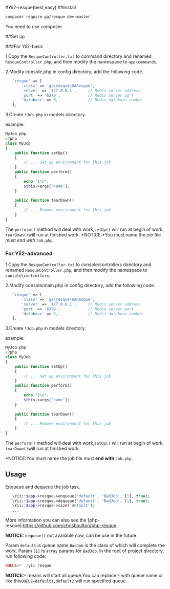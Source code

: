 #Yii2-resque(best,easy)
##Install
```bash
composer require ga/resque dev-master
```
You need to use composer 

##Set up

###For Yii2-basic

1.Copy the `ResqueController.txt` to command directory and renamed `ResqueController.php`, and then modify the namespace to `app\commands`.


2.Modify console.php in config directory, add the following code.
```php
   'resque' => [
       'class' => 'ga\resque\GAResque',
       'server' => '127.0.0.1',     // Redis server address
       'port' => '6379',            // Redis server port
       'database' => 0,             // Redis database number
   ],
```

3.Create `*Job.php` in models directory.

example:
```php
MyJob.php
<?php
class MyJob
{ 
    public function setUp()
    {
        // ... Set up environment for this job
    }    
    public function perform()
    {
        echo "1\n";
        $this->args['name'];
    }
    
    public function tearDown()
    {
        // ... Remove environment for this job
    }
}
```
The `perform()` method  will deal with work,`setUp()` will run at begin of work, `tearDown()`will run at finished work.
*NOTICE:*You must name the job file must *end with* `Job.php`.

### For Yii2-advanced

1.Copy the `ResqueController.txt` to console/controllers directory and renamed `ResqueController.php`, and then modify the namespace to `console\controllers`.


2.Modify console/main.php in config directory, add the following code.
```php
   'resque' => [
       'class' => 'ga\resque\GAResque',
       'server' => '127.0.0.1',     // Redis server address
       'port' => '6379',            // Redis server port
       'database' => 0,             // Redis database number
   ],
```

3.Create `*Job.php` in models directory.

example:
```php
MyJob.php
<?php
class MyJob
{ 
    public function setUp()
    {
        // ... Set up environment for this job
    }    
    public function perform()
    {
        echo "1\n";
        $this->args['name'];
    }
    
    public function tearDown()
    {
        // ... Remove environment for this job
    }
}
```
The `perform()` method  will deal with work,`setUp()` will run at begin of work, `tearDown()`will run at finished work.

*NOTICE:You must name the job file must **end with** `Job.php`.

## Usage

Enqueue and dequeue the job task.
```php
   \Yii::$app->resque->enqueue('default', 'BadJob', [1], true);
   \Yii::$app->resque->dequeue('default', 'BadJob', [1], true);
   \Yii::$app->resque->size('default');
   ...
```
More information you can also see the [php-resque]:https://github.com/chrisboulton/php-resque

**NOTICE:** `dequeue()`  not available now, can be use in the future.

Param `default` is queue name,`BadJob` is the class of which will complete the work. Param `[1]` is `array` params for `BadJob`. 
In the root of project directory, run following code:
```PHP
QUEUE=* ./yii resque
```

**NOTICE:**`*` means will start all queue.You can replace `*` with queue name or like this`QUEUE=default1,default2` will run specified queue.


